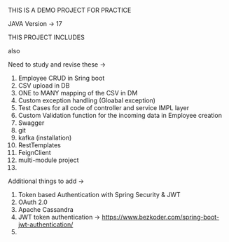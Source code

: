 THIS IS A DEMO PROJECT FOR PRACTICE 

JAVA Version -> 17

THIS PROJECT INCLUDES 

also

Need to study and revise these -> 


1) Employee CRUD in Sring boot
2) CSV upload in DB
3) ONE to MANY mapping of the CSV in DM
4) Custom exception handling (Gloabal exception)
5) Test Cases for all code of controller and service IMPL layer
6) Custom Validation function for the incoming data in Employee creation
7) Swagger
8) git
9) kafka (installation) 
10) RestTemplates
11) FeignClient
12) multi-module project
13) 



Additional things to add ->
1) Token based Authentication with Spring Security & JWT
2) OAuth 2.0
3) Apache Cassandra
4) JWT token authentication -> https://www.bezkoder.com/spring-boot-jwt-authentication/
5) 
